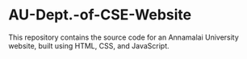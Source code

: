 # AU-Dept.-of-CSE-Website
This repository contains the source code for an Annamalai University website, built using HTML, CSS, and JavaScript. 
